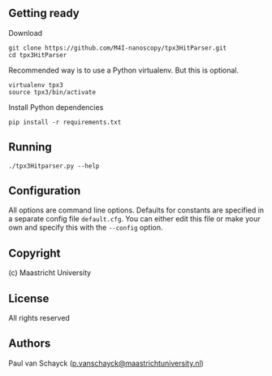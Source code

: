 ## Getting ready

Download

```
git clone https://github.com/M4I-nanoscopy/tpx3HitParser.git
cd tpx3HitParser
```

Recommended way is to use a Python virtualenv. But this is optional.

```
virtualenv tpx3
source tpx3/bin/activate
```

Install Python dependencies

```
pip install -r requirements.txt
```

## Running

```
./tpx3Hitparser.py --help
```

## Configuration

All options are command line options. Defaults for constants are specified in a separate config file `default.cfg`. You can either
edit this file or make your own and specify this with the `--config` option.


## Copyright

(c) Maastricht University

## License

All rights reserved

## Authors

Paul van Schayck (p.vanschayck@maastrichtuniversity.nl)